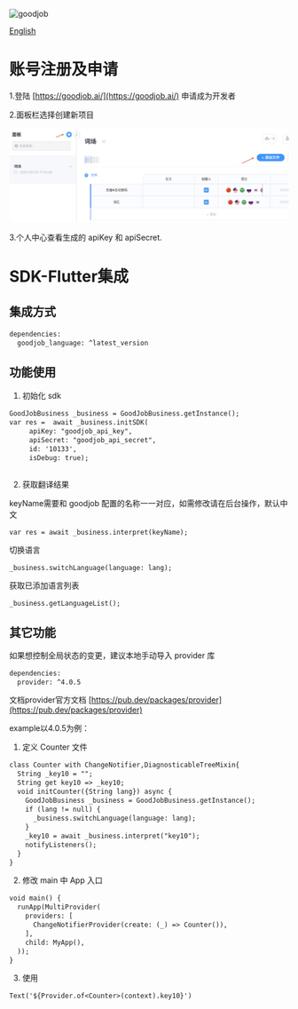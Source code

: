 ![goodjob](https://goodjob.ai/img/logo.a4108e28.svg)

[English](./README.md)

# 账号注册及申请

1.登陆 [https://goodjob.ai/](https://goodjob.ai/) 申请成为开发者

2.面板栏选择创建新项目

![goodjob](https://github.com/goodjob-ai/goodjob-flutter/blob/master/goodjob-CH.png)

3.个人中心查看生成的 apiKey 和 apiSecret.

# SDK-Flutter集成

## 集成方式

```
dependencies:
  goodjob_language: ^latest_version

```

## 功能使用

1. 初始化 sdk 
```plain
GoodJobBusiness _business = GoodJobBusiness.getInstance();
var res =  await _business.initSDK(
     apiKey: "goodjob_api_key",
     apiSecret: "goodjob_api_secret",
     id: '10133',
     isDebug: true);
    
```
2. 获取翻译结果

keyName需要和 goodjob 配置的名称一一对应，如需修改请在后台操作，默认中文

```plain
var res = await _business.interpret(keyName);
```
切换语言
```plain
_business.switchLanguage(language: lang);
```
获取已添加语言列表
```plain
_business.getLanguageList();
```
## 其它功能

如果想控制全局状态的变更，建议本地手动导入 provider 库

```plain
dependencies:
  provider: ^4.0.5
```
文档provider官方文档
[https://pub.dev/packages/provider](https://pub.dev/packages/provider)

example以4.0.5为例：

1. 定义 Counter 文件

```plain
class Counter with ChangeNotifier,DiagnosticableTreeMixin{
  String _key10 = "";
  String get key10 => _key10;
  void initCounter({String lang}) async {
    GoodJobBusiness _business = GoodJobBusiness.getInstance();
    if (lang != null) {
      _business.switchLanguage(language: lang);
    }
    _key10 = await _business.interpret("key10");
    notifyListeners();
  }  
}
```
2. 修改 main 中 App 入口

```plain
void main() {
  runApp(MultiProvider(
    providers: [
      ChangeNotifierProvider(create: (_) => Counter()),
    ],
    child: MyApp(),
  ));
}
```
3. 使用

```plain
Text('${Provider.of<Counter>(context).key10}')
```
